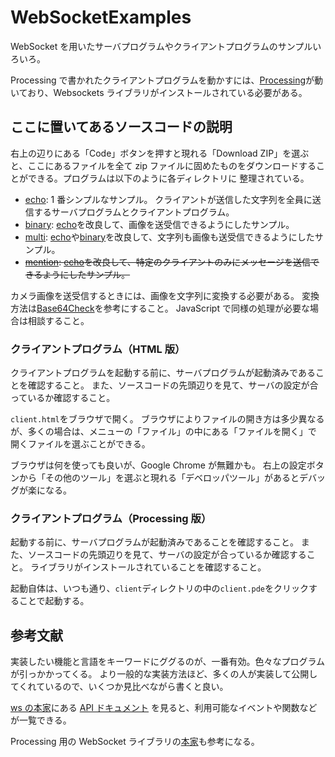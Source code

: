 # WebSocketExamples

WebSocket を用いたサーバプログラムやクライアントプログラムのサンプルいろいろ。

Processing で書かれたクライアントプログラムを動かすには、[Processing](https://processing.org)が動いており、Websockets ライブラリがインストールされている必要がある。

## ここに置いてあるソースコードの説明

右上の辺りにある「Code」ボタンを押すと現れる「Download ZIP」を選ぶと、ここにあるファイルを全て
zip ファイルに固めたものをダウンロードすることができる。プログラムは以下のように各ディレクトリに
整理されている。

- [echo](./echo/):
  1 番シンプルなサンプル。
  クライアントが送信した文字列を全員に送信するサーバプログラムとクライアントプログラム。
- [binary](./binary/):
  [echo](./echo/)を改良して、画像を送受信できるようにしたサンプル。
- [multi](./multi/):
  [echo](./echo/)や[binary](./binary/)を改良して、文字列も画像も送受信できるようにしたサンプル。
- ~~[mention](./mention/):
  [echo](./echo/)を改良して、特定のクライアントのみにメッセージを送信できるようにしたサンプル。~~

カメラ画像を送受信するときには、画像を文字列に変換する必要がある。
変換方法は[Base64Check](./Base64Check/client/client.pde)を参考にすること。
JavaScript で同様の処理が必要な場合は相談すること。

### クライアントプログラム（HTML 版）

クライアントプログラムを起動する前に、サーバプログラムが起動済みであることを確認すること。
また、ソースコードの先頭辺りを見て、サーバの設定が合っているか確認すること。

`client.html`をブラウザで開く。
ブラウザによりファイルの開き方は多少異なるが、多くの場合は、メニューの「ファイル」の中にある「ファイルを開く」で
開くファイルを選ぶことができる。

ブラウザは何を使っても良いが、Google Chrome が無難かも。
右上の設定ボタンから「その他のツール」を選ぶと現れる「デベロッパツール」があるとデバッグが楽になる。

### クライアントプログラム（Processing 版）

起動する前に、サーバプログラムが起動済みであることを確認すること。
また、ソースコードの先頭辺りを見て、サーバの設定が合っているか確認すること。
ライブラリがインストールされていることを確認すること。

起動自体は、いつも通り、`client`ディレクトリの中の`client.pde`をクリックすることで起動する。

## 参考文献

実装したい機能と言語をキーワードにググるのが、一番有効。色々なプログラムが引っかかってくる。
より一般的な実装方法ほど、多くの人が実装して公開してくれているので、いくつか見比べながら書くと良い。

[ws の本家](https://github.com/websockets/ws)にある
[API ドキュメント](https://github.com/websockets/ws/blob/master/doc/ws.md)
を見ると、利用可能なイベントや関数などが一覧できる。

Processing 用の WebSocket ライブラリの[本家](https://github.com/alexandrainst/processing_websockets)も参考になる。
